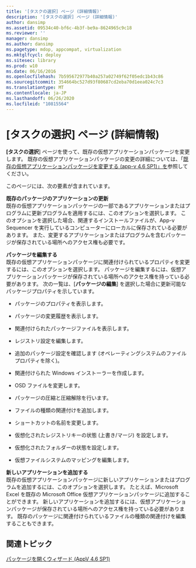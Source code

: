 ```yaml
---
title: '[タスクの選択] ページ (詳細情報)'
description: '[タスクの選択] ページ (詳細情報)'
author: dansimp
ms.assetid: 09534c40-bf6c-4b3f-be9a-8624965c9c18
ms.reviewer: ''
manager: dansimp
ms.author: dansimp
ms.pagetype: mdop, appcompat, virtualization
ms.mktglfcycl: deploy
ms.sitesec: library
ms.prod: w10
ms.date: 06/16/2016
ms.openlocfilehash: 7b595672977b40a257a02749f62f05edc1b43c86
ms.sourcegitcommit: 354664bc527d93f80687cd2eba70d1eea024c7c3
ms.translationtype: MT
ms.contentlocale: ja-JP
ms.lasthandoff: 06/26/2020
ms.locfileid: "10815564"
---
```

# [タスクの選択] ページ (詳細情報)


**[タスクの選択**] ページを使って、既存の仮想アプリケーションパッケージを変更します。 既存の仮想アプリケーションパッケージの変更の詳細については、「[既存の仮想アプリケーションパッケージを変更する (app-v 4.6 SP1)」を](how-to-modify-an-existing-virtual-application-package--app-v-46-sp1-.md)参照してください。

このページには、次の要素が含まれています。

<a href="" id="update-application-in-existing-package"></a>**既存のパッケージのアプリケーションの更新**  
既存の仮想アプリケーションパッケージの一部であるアプリケーションまたはプログラムに更新プログラムを適用するには、このオプションを選択します。 このオプションを選択した場合、関連するインストールファイルが、App-v Sequencer を実行しているコンピューターにローカルに保存されている必要があります。 また、変更するアプリケーションまたはプログラムを含むパッケージが保存されている場所へのアクセス権も必要です。

<a href="" id="edit-package"></a>**パッケージを編集する**  
既存の仮想アプリケーションパッケージに関連付けられているプロパティを変更するには、このオプションを選択します。 パッケージを編集するには、仮想アプリケーションパッケージが保存されている場所へのアクセス権を持っている必要があります。 次の一覧は、[**パッケージの編集**] を選択した場合に更新可能なパッケージプロパティを示しています。

-   パッケージのプロパティを表示します。

-   パッケージの変更履歴を表示します。

-   関連付けられたパッケージファイルを表示します。

-   レジストリ設定を編集します。

-   追加のパッケージ設定を確認します (オペレーティングシステムのファイルプロパティを除く)。

-   関連付けられた Windows インストーラーを作成します。

-   OSD ファイルを変更します。

-   パッケージの圧縮と圧縮解除を行います。

-   ファイルの種類の関連付けを追加します。

-   ショートカットの名前を変更します。

-   仮想化されたレジストリキーの状態 (上書き/マージ) を設定します。

-   仮想化されたフォルダーの状態を設定します。

-   仮想ファイルシステムのマッピングを編集します。

<a href="" id="add-new-application"></a>**新しいアプリケーションを追加する**  
既存の仮想アプリケーションパッケージに新しいアプリケーションまたはプログラムを追加するには、このオプションを選択します。 たとえば、Microsoft Excel を既存の Microsoft Office 仮想アプリケーションパッケージに追加することができます。 新しいアプリケーションを追加するには、仮想アプリケーションパッケージが保存されている場所へのアクセス権を持っている必要があります。 既存のパッケージに関連付けられているファイルの種類の関連付けを編集することもできます。

## 関連トピック


[パッケージを開くウィザード (AppV 4.6 SP1)](open-package-wizard---appv-46-sp1-.md)

 

 





